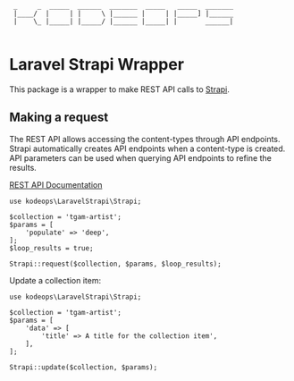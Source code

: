 ```
 _     _  _____  ______  _______  _____   _____  _______
 |____/  |     | |     \ |______ |     | |_____] |______
 |    \_ |_____| |_____/ |______ |_____| |       ______|
 
```
 

# Laravel Strapi Wrapper

This package is a wrapper to make REST API calls to [Strapi](https://docs.strapi.io/developer-docs/latest/getting-started/introduction.html).

## Making a request

The REST API allows accessing the content-types through API endpoints. Strapi automatically creates API endpoints when a content-type is created. API parameters can be used when querying API endpoints to refine the results.

[REST API Documentation](https://docs.strapi.io/developer-docs/latest/developer-resources/database-apis-reference/rest-api.html)

```
use kodeops\LaravelStrapi\Strapi;

$collection = 'tgam-artist';
$params = [
    'populate' => 'deep',
];
$loop_results = true;

Strapi::request($collection, $params, $loop_results);
```

Update a collection item:

```
use kodeops\LaravelStrapi\Strapi;

$collection = 'tgam-artist';
$params = [
    'data' => [
        'title' => A title for the collection item',
    ],
];

Strapi::update($collection, $params);
```

